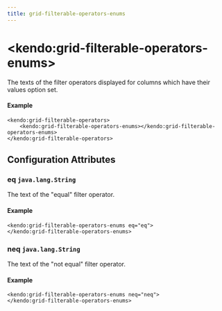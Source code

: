 ```yaml
---
title: grid-filterable-operators-enums
---
```


# \<kendo:grid-filterable-operators-enums\>

The texts of the filter operators displayed for columns which have their values option set.

#### Example
    <kendo:grid-filterable-operators>
        <kendo:grid-filterable-operators-enums></kendo:grid-filterable-operators-enums>
    </kendo:grid-filterable-operators>

## Configuration Attributes

### eq `java.lang.String`

The text of the "equal" filter operator.

#### Example
    <kendo:grid-filterable-operators-enums eq="eq">
    </kendo:grid-filterable-operators-enums>

### neq `java.lang.String`

The text of the "not equal" filter operator.

#### Example
    <kendo:grid-filterable-operators-enums neq="neq">
    </kendo:grid-filterable-operators-enums>

